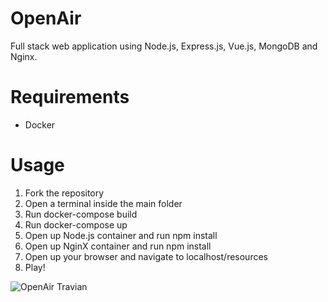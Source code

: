# OpenAir

Full stack web application using Node.js, Express.js, Vue.js, MongoDB and Nginx.

# Requirements
- Docker

# Usage

1. Fork the repository
2. Open a terminal inside the main folder
3. Run docker-compose build
4. Run docker-compose up
5. Open up Node.js container and run npm install
6. Open up NginX container and run npm install
7. Open up your browser and navigate to localhost/resources
8. Play!

![OpenAir Travian](https://i.imgur.com/cnzcfUQ.png)
